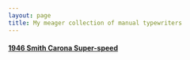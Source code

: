 ```yaml
---
layout: page
title: My meager collection of manual typewriters
---
```

#### [1946 Smith Carona Super-speed](http://typewriterdatabase.com/1946-smith-corona-superspeed.3133.typewriter)
